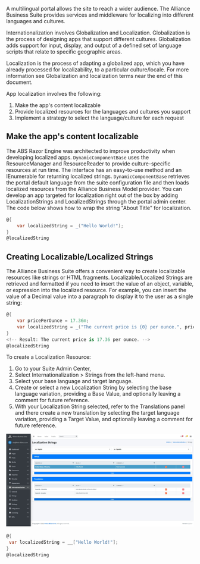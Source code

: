 A multilingual portal allows the site to reach a wider audience. The Alliance Business Suite provides services and middleware for localizing into different languages and cultures.

Internationalization involves Globalization and Localization. Globalization is the process of designing apps that support different cultures. Globalization adds support for input, display, and output of a defined set of language scripts that relate to specific geographic areas.

Localization is the process of adapting a globalized app, which you have already processed for localizability, to a particular culture/locale. For more information see Globalization and localization terms near the end of this document.

App localization involves the following:

1. Make the app's content localizable
1. Provide localized resources for the languages and cultures you support
1. Implement a strategy to select the language/culture for each request

## Make the app's content localizable
The ABS Razor Engine was architected to improve productivity when developing localized apps. `DynamicComponentBase` uses the ResourceManager and ResourceReader to provide culture-specific resources at run time. The interface has an easy-to-use method and an IEnumerable for returning localized strings. `DynamicComponentBase` retrieves the portal default language from the suite configuration file and then loads localized resources from the Alliance Business Model provider. You can develop an app targeted for localization right out of the box by adding LocalizationStrings and LocalizedStrings through the portal admin center. The code below shows how to wrap the string "About Title" for localization.

``` csharp
@{ 
    var localizedString = _("Hello World!");
}
@localizedString 
```

## Creating Localizable/Localized Strings
The Alliance Business Suite offers a convenient way to create localizable resources like strings or HTML fragments.
Localizable/Localized Strings are retrieved and formatted if you need to insert the value of an object, variable, or expression into the localized resource. For example, you can insert the value of a Decimal value into a paragraph to display it to the user as a single string:

``` csharp
@{
    var pricePerOunce = 17.36m;
    var localizedString = _("The current price is {0} per ounce.", pricePerOunce); 
}
<!-- Result: The current price is 17.36 per ounce. -->
@localizedString 
```

To create a Localization Resource:
1. Go to your Suite Admin Center, 
1. Select Internationalization > Strings from the left-hand menu.
1. Select your base language and target language.
1. Create or select a new Localization String by selecting the base language variation, providing a Base Value, and optionally leaving a comment for future reference.
1. With your Localization String selected, refer to the Translations panel and there create a new translation by selecting the target language variation, providing a Target Value, and optionally leaving a comment for future reference.

![image.png](/.attachments/image-02d6fb47-7959-4295-817f-992c045afffb.png)




``` csharp
@{ 
 var localizedString = __["Hello World!"];
}
@localizedString 
```